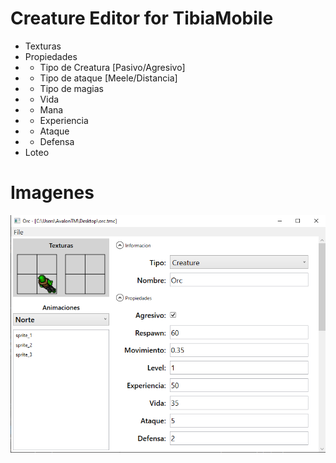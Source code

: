 # Creature Editor for TibiaMobile

- Texturas
- Propiedades
- - Tipo de Creatura [Pasivo/Agresivo]
- - Tipo de ataque [Meele/Distancia]
- - Tipo de magias
- - Vida
- - Mana
- - Experiencia
- - Ataque
- - Defensa
- Loteo


# Imagenes

![Main](https://github.com/avalontm/TMCreatureEditor/blob/bdb36f150070986f76048b670777861c08b819a3/images/image_1.png)
